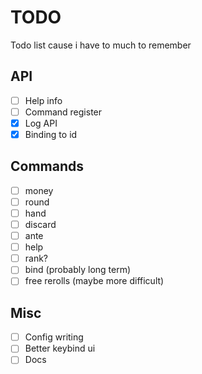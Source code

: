 # TODO
Todo list cause i have to much to remember

## API
- [ ] Help info
- [ ] Command register
- [x] Log API
- [x] Binding to id

## Commands
- [ ] money
- [ ] round
- [ ] hand
- [ ] discard
- [ ] ante
- [ ] help
- [ ] rank? 
- [ ] bind (probably long term)
- [ ] free rerolls (maybe more difficult)

## Misc
- [ ] Config writing
- [ ] Better keybind ui
- [ ] Docs
